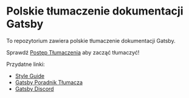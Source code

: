 
# Polskie tłumaczenie dokumentacji Gatsby

To repozytorium zawiera polskie tłumaczenie dokumentacji Gatsby.

Sprawdź [Postęp Tłumaczenia](https://github.com/gatsbyjs/gatsby-pl/issues/1) aby zacząć tłumaczyć!

Przydatne linki:

* [Style Guide](/style-guide.md)
* [Gatsby Poradnik Tłumacza](https://www.gatsbyjs.com/contributing/gatsby-docs-translation-guide/)
* [Gatsby Discord](https://gatsby.dev/discord)
